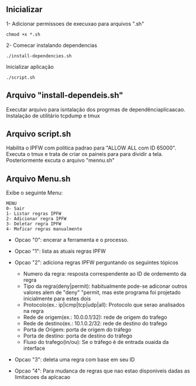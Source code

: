 ## Inicializar

1- Adicionar permissoes de execuxao para arquivos ".sh"

	chmod +x *.sh

2- Comecar instalando dependencias

	./install-dependencies.sh

Inicializar aplicação

	./script.sh

## Arquivo "install-dependeis.sh"

Executar arquivo para isntalação dos progrmas de dependênciaplicaacao.
Instalação de utilitário tcpdump e tmux

## Arquivo script.sh

Habilita o IPFW com politica padrao para "ALLOW ALL com ID 65000". 
Executa o tmux e trata de criar os paineis para para dividir a tela. 
Posteriormente excuta o arquivo "mennu.sh"

## Arquivo Menu.sh

Exibe o seguinte Menu:

	MENU
	0- Sair
	1- Listar regras IPFW
	2- Adicionar regra IPFW
	3- Deletar regra IPFW
	4- Moficar regras manualmente	


- Opcao "0": encerar a ferramenta e o processo.
- Opcao "1": lista as atuais regras IPFW
- Opcao "2": adiciona regras IPFW perguntando os seguintes tópicos

	- Numero da regra: resposta correspendente ao ID de ordememto da regra
	- Tipo da regra(deny|permit): habitualmente pode-se adiconar outros valores alem de "deny" "permit, mas este programa foi projetado inicialmente para estes dois
	- Protocolo(ex.: ip|icmp|tcp|udp|all): Protocolo que serao analisados na regra
	- Rede de origem(ex.: 10.0.0.1/32): rede de origem do trafego
	- Rede de destino(ex.: 10.1.0.2/32: rede de destino do trafego
	- Porta de Origem: porta de origem do tráfego
	- Porta de destino: porta de destino do tráfego
	- Fluxo do trafego(in/ou): Se o tráfego é de entrada ouaida da interface

- Opcao "3": deleta uma regra com base em seu ID
- Opcao "4": Para mudanca de regras que nao estao disponiveis dadas as limitacoes da aplcacao
